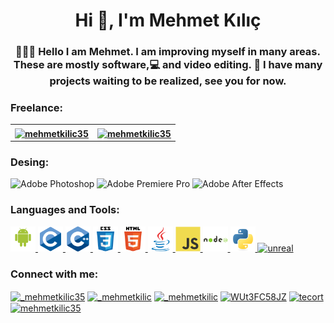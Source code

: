 <h1 align="center">Hi 👋, I'm Mehmet Kılıç</h1>
<h3 align="center">👨🏻‍💻 Hello I am Mehmet. I am improving myself in many areas. These are mostly software,💻 and video editing. 🎥 I have many projects waiting to be realized, see you for now.</h3>

<h3 align="left">Freelance:</h3>
<table>
  <tr>
  <th> <a href="https://www.fiverr.com/coderscove?up_rollout=true" target="blank"><img align="center" src="https://freelogopng.com/images/all_img/1656739257fiverr-logo-transparent.png" alt="mehmetkilic35" height="30" width="40" /></a> </th>
  <th> <a href="https://bionluk.com/_mehmetkilic" target="blank"><img align="center" src="https://imgs.search.brave.com/FktMtZn2A8slvSKNlUYNzHVGRv7_Ihy--QZIp2meAi8/rs:fit:860:0:0/g:ce/aHR0cHM6Ly9maWxl/cy5zaWtheWV0dmFy/LmNvbS9sZy9jbXAv/NDUvNDU2MzEucG5n/PzE1MjI2NTAxMjU" alt="mehmetkilic35" height="30" width="40" /></a> </th>
  </tr>
</table>

<h3 align="left">Desing:</h3>

![Adobe Photoshop](https://img.shields.io/badge/adobephotoshop-%2331A8FF.svg?style=for-the-badge&logo=adobephotoshop&logoColor=white)
![Adobe Premiere Pro](https://img.shields.io/badge/Adobe%20Premiere%20Pro-9999FF.svg?style=for-the-badge&logo=Adobe%20Premiere%20Pro&logoColor=white)
![Adobe After Effects](https://img.shields.io/badge/Adobe%20After%20Effects-9999FF.svg?style=for-the-badge&logo=Adobe%20After%20Effects&logoColor=white) 

<h3 align="left">Languages and Tools:</h3>
<p align="left"> <a href="https://developer.android.com" target="_blank" rel="noreferrer"> <img src="https://raw.githubusercontent.com/devicons/devicon/master/icons/android/android-original-wordmark.svg" alt="android" width="40" height="40"/> </a> <a href="https://www.cprogramming.com/" target="_blank" rel="noreferrer"> <img src="https://raw.githubusercontent.com/devicons/devicon/master/icons/c/c-original.svg" alt="c" width="40" height="40"/> </a> <a href="https://www.w3schools.com/cpp/" target="_blank" rel="noreferrer"> <img src="https://raw.githubusercontent.com/devicons/devicon/master/icons/cplusplus/cplusplus-original.svg" alt="cplusplus" width="40" height="40"/> </a> <a href="https://www.w3schools.com/css/" target="_blank" rel="noreferrer"> <img src="https://raw.githubusercontent.com/devicons/devicon/master/icons/css3/css3-original-wordmark.svg" alt="css3" width="40" height="40"/> </a> <a href="https://www.w3.org/html/" target="_blank" rel="noreferrer"> <img src="https://raw.githubusercontent.com/devicons/devicon/master/icons/html5/html5-original-wordmark.svg" alt="html5" width="40" height="40"/> </a> <a href="https://www.java.com" target="_blank" rel="noreferrer"> <img src="https://raw.githubusercontent.com/devicons/devicon/master/icons/java/java-original.svg" alt="java" width="40" height="40"/> </a> <a href="https://developer.mozilla.org/en-US/docs/Web/JavaScript" target="_blank" rel="noreferrer"> <img src="https://raw.githubusercontent.com/devicons/devicon/master/icons/javascript/javascript-original.svg" alt="javascript" width="40" height="40"/> </a> <a href="https://nodejs.org" target="_blank" rel="noreferrer"> <img src="https://raw.githubusercontent.com/devicons/devicon/master/icons/nodejs/nodejs-original-wordmark.svg" alt="nodejs" width="40" height="40"/> </a> <a href="https://www.python.org" target="_blank" rel="noreferrer"> <img src="https://raw.githubusercontent.com/devicons/devicon/master/icons/python/python-original.svg" alt="python" width="40" height="40"/> </a> <a href="https://unrealengine.com/" target="_blank" rel="noreferrer"> <img src="https://raw.githubusercontent.com/kenangundogan/fontisto/036b7eca71aab1bef8e6a0518f7329f13ed62f6b/icons/svg/brand/unreal-engine.svg" alt="unreal" width="40" height="40"/> </a></p>

<h3 align="left">Connect with me:</h3>
<p align="left">
<a href="https://twitter.com/_mehmetkilic35" target="blank"><img align="center" src="https://raw.githubusercontent.com/rahuldkjain/github-profile-readme-generator/master/src/images/icons/Social/twitter.svg" alt="_mehmetkilic35" height="30" width="40" /></a>
<a href="https://instagram.com/_mehmetkilic" target="blank"><img align="center" src="https://raw.githubusercontent.com/rahuldkjain/github-profile-readme-generator/master/src/images/icons/Social/instagram.svg" alt="_mehmetkilic" height="30" width="40" /></a>
<a href="https://www.youtube.com/@_mehmetkilic?sub_confirmation=1" target="blank"><img align="center" src="https://raw.githubusercontent.com/rahuldkjain/github-profile-readme-generator/master/src/images/icons/Social/youtube.svg" alt="_mehmetkilic" height="30" width="40" /></a>
<a href="https://discord.gg/WUt3FC58JZ" target="blank"><img align="center" src="https://raw.githubusercontent.com/rahuldkjain/github-profile-readme-generator/master/src/images/icons/Social/discord.svg" alt="WUt3FC58JZ" height="30" width="40" /></a>
<a href="https://twitch.tv/tecort" target="blank"><img align="center" src="https://raw.githubusercontent.com/rahuldkjain/github-profile-readme-generator/master/src/images/icons/Social/twitch.svg" alt="tecort" height="30" width="40" /></a>
<a href="https://github.com/mehmetkilic35" target="blank"><img align="center" src="https://raw.githubusercontent.com/rahuldkjain/github-profile-readme-generator/master/src/images/icons/Social/github.svg" alt="mehmetkilic35" height="30" width="40" /></a>
</p>


